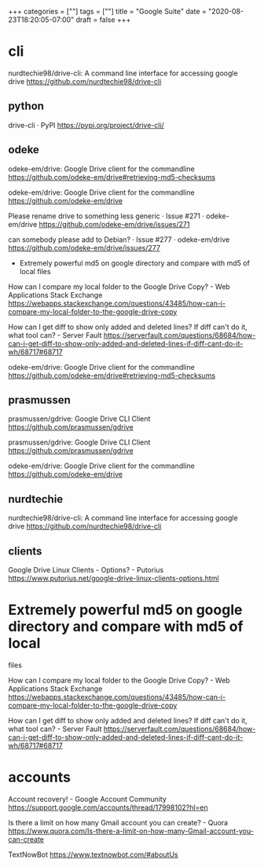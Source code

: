 +++
categories = [""]
tags = [""]
title = "Google Suite"
date = "2020-08-23T18:20:05-07:00"
draft = false
+++

# cli

nurdtechie98/drive-cli: A command line interface for accessing google drive
https://github.com/nurdtechie98/drive-cli

## python

drive-cli · PyPI
https://pypi.org/project/drive-cli/

## odeke

odeke-em/drive: Google Drive client for the commandline
https://github.com/odeke-em/drive#retrieving-md5-checksums

odeke-em/drive: Google Drive client for the commandline
https://github.com/odeke-em/drive

Please rename drive to something less generic · Issue #271 · odeke-em/drive
https://github.com/odeke-em/drive/issues/271

can somebody please add to Debian? · Issue #277 · odeke-em/drive
https://github.com/odeke-em/drive/issues/277

* Extremely powerful md5 on google directory and compare with md5 of local
  files

How can I compare my local folder to the Google Drive Copy? - Web Applications Stack Exchange
https://webapps.stackexchange.com/questions/43485/how-can-i-compare-my-local-folder-to-the-google-drive-copy

How can I get diff to show only added and deleted lines? If diff can't do it, what tool can? - Server Fault
https://serverfault.com/questions/68684/how-can-i-get-diff-to-show-only-added-and-deleted-lines-if-diff-cant-do-it-wh/68717#68717

odeke-em/drive: Google Drive client for the commandline
https://github.com/odeke-em/drive#retrieving-md5-checksums

## prasmussen

prasmussen/gdrive: Google Drive CLI Client
https://github.com/prasmussen/gdrive

prasmussen/gdrive: Google Drive CLI Client
https://github.com/prasmussen/gdrive

odeke-em/drive: Google Drive client for the commandline
https://github.com/odeke-em/drive

## nurdtechie

nurdtechie98/drive-cli: A command line interface for accessing google drive
https://github.com/nurdtechie98/drive-cli

## clients

Google Drive Linux Clients - Options? - Putorius
https://www.putorius.net/google-drive-linux-clients-options.html

# Extremely powerful md5 on google directory and compare with md5 of local
  files

How can I compare my local folder to the Google Drive Copy? - Web Applications Stack Exchange
https://webapps.stackexchange.com/questions/43485/how-can-i-compare-my-local-folder-to-the-google-drive-copy

How can I get diff to show only added and deleted lines? If diff can't do it, what tool can? - Server Fault
https://serverfault.com/questions/68684/how-can-i-get-diff-to-show-only-added-and-deleted-lines-if-diff-cant-do-it-wh/68717#68717

# accounts

Account recovery! - Google Account Community
https://support.google.com/accounts/thread/17998102?hl=en

Is there a limit on how many Gmail account you can create? - Quora
https://www.quora.com/Is-there-a-limit-on-how-many-Gmail-account-you-can-create

TextNowBot
https://www.textnowbot.com/#aboutUs

